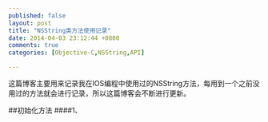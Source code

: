 ```yaml
---
published: false
layout: post
title: "NSString类方法使用记录"
date: 2014-04-03 23:12:44 +0800
comments: true
categories: [Objective-C,NSString,API]

---
```


这篇博客主要用来记录我在IOS编程中使用过的NSString方法，每用到一个之前没用过的方法就会进行记录，所以这篇博客会不断进行更新。

<!--more-->

##初始化方法
####1、

